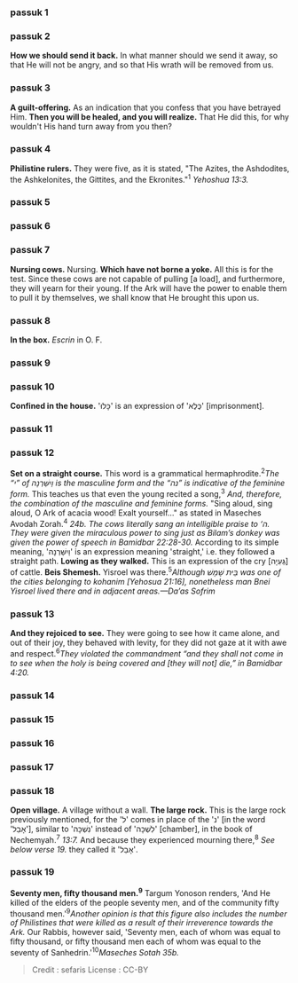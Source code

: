 
### passuk 1

### passuk 2
<b>How we should send it back.</b> In what manner should we send it away, so that He will not be angry, and so that His wrath will be removed from us.

### passuk 3
<b>A guilt-offering.</b> As an indication that you confess that you have betrayed Him.
<b>Then you will be healed, and you will realize.</b> That He did this, for why wouldn't His hand turn away from you then?

### passuk 4
<b>Philistine rulers.</b> They were five, as it is stated, "The Azites, the Ashdodites, the Ashkelonites, the Gittites, and the Ekronites."<sup>1</sup><i class="footnote"> Yehoshua 13:3.</i>

### passuk 5

### passuk 6

### passuk 7
<b>Nursing cows.</b> Nursing.
<b>Which have not borne a yoke.</b> All this is for the test. Since these cows are not capable of pulling [a load], and furthermore, they will yearn for their young. If the Ark will have the power to enable them to pull it by themselves, we shall know that He brought this upon us.

### passuk 8
<b>In the box.</b> <i>Escrin</i> in O. F.

### passuk 9

### passuk 10
<b>Confined in the house.</b> '<span>כָּלוּ</span>' is an expression of '<span>כֶּלֶא</span>' [imprisonment].

### passuk 11

### passuk 12
<b>Set on a straight course.</b> This word is a grammatical hermaphrodite.<sup>2</sup><i class="footnote">The “<span>י</span>” of <span>וַיִשַּׁרְנָה</span> is the masculine form and the “<span>נה</span>” is indicative of the feminine form.</i> This teaches us that even the young recited a song,<sup>3</sup><i class="footnote"> And, therefore, the combination of the masculine and feminine forms.</i> "Sing aloud, sing aloud, O Ark of acacia wood! Exalt yourself…" as stated in Maseches Avodah Zorah.<sup>4</sup><i class="footnote"> 24b. The cows literally sang an intelligible praise to ‘<span>ה</span>. They were given the miraculous power to sing just as Bilam’s donkey was given the power of speech in Bamidbar 22:28-30.</i> According to its simple meaning, '<span>וַיִשַּׁרְנָה</span>' is an expression meaning 'straight,' i.e. they followed a straight path.
<b>Lowing as they walked.</b> This is an expression of the cry [<span>גְּעִיָה</span>] of cattle.
<b>Beis Shemesh.</b> Yisroel was there.<sup>5</sup><i class="footnote">Although <span>בֵּית שֶׁמֶשׁ</span> was one of the cities belonging to kohanim [Yehosua 21:16], nonetheless man Bnei Yisroel lived there and in adjacent areas.—Da’as Sofrim</i>

### passuk 13
<b>And they rejoiced to see.</b> They were going to see how it came alone, and out of their joy, they behaved with levity, for they did not gaze at it with awe and respect.<sup>6</sup><i class="footnote">They violated the commandment “and they shall not come in to see when the holy is being covered and [they will not] die,” in Bamidbar 4:20.</i>

### passuk 14

### passuk 15

### passuk 16

### passuk 17

### passuk 18
<b>Open village.</b> A village without a wall.
<b>The large rock.</b> This is the large rock previously mentioned, for the '<span>ל</span>' comes in place of the '<span>נ</span>' [in the word '<span>אָבֵל</span>'], similar to '<span>נִשְׁכָּה</span>' instead of '<span>לִשְׁכָּה</span>' [chamber], in the book of Nechemyah.<sup>7</sup><i class="footnote"> 13:7.</i> And because they experienced mourning there,<sup>8</sup><i class="footnote"> See below verse 19.</i> they called it '<span>אָבֵל</span>'.

### passuk 19
<b>Seventy men, fifty thousand men.<sup>9</sup></b> Targum Yonoson renders, 'And He killed of the elders of the people seventy men, and of the community fifty thousand men.'<sup>9</sup><i class="footnote">Another opinion is that this figure also includes the number of Philistines that were killed as a result of their irreverence towards the Ark.</i> Our Rabbis, however said, 'Seventy men, each of whom was equal to fifty thousand, or fifty thousand men each of whom was equal to the seventy of Sanhedrin.'<sup>10</sup><i class="footnote">Maseches Sotah 35b.</i>

>Credit : sefaris
>License : CC-BY